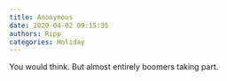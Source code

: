 ```yaml
---
title: Anonymous
date: 2020-04-02 09:15:35
authors: Ripp
categories: Holiday
---
```


 You would think.  But almost entirely boomers taking part.
